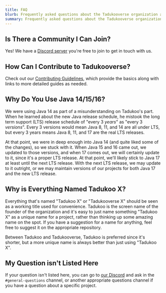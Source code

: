 ```yaml
---
title: FAQ
blurb: Frequently asked questions about the Tadukooverse organization and our projects
summary: Frequently asked questions about the Tadukooverse organization and our projects
---
```

## Is There a Community I Can Join?
Yes! We have a [Discord server](https://discord.gg/cWzhbU7) you're free to join to get in touch with us.

## How Can I Contribute to Tadukooverse?
Check out our [Contributing Guidelines](/community/CONTRIBUTING.html), which provide the basics along with links to more detailed guides 
as needed.

## Why Do You Use Java 14/15/16?
We were using Java 14 as part of a misunderstanding on Tadukoo's part. When he learned about the new Java release schedule, he mistook the 
long term support (LTS) release schedule of "every 3 *years*" as "every 3 *versions*". Every 3 versions would mean Java 8, 11, and 14 are 
all under LTS, but every 3 years means Java 8, 11, and 17 are the real LTS releases.

At that point, we were in deep enough into Java 14 (and quite liked some of the changes), so we stuck with it. When Java 15 and 
16 came out, we updated to those versions, and when 17 comes out, we will certainly update to it, since it's a proper LTS release.
At that point, we'll likely stick to Java 17 at least until the next LTS release. With the next LTS release, we may update to it 
outright, or we may maintain versions of our projects for both Java 17 and the new LTS release.

## Why is Everything Named Tadukoo X?
Everything that's named "Tadukoo X" or "Tadukooverse X" should be seen as a working title used for convenience. Tadukoo is the screen name 
of the founder of the organization and it's easy to just name something "Tadukoo X" as a unique name for a project, rather than thinking 
up some amazing name on the spot. If you have a suggestion for a name for anything, feel free to suggest it on the appropriate repository. 

Between Tadukoo and Tadukooverse, Tadukoo is preferred since it's shorter, but a more unique name is always better than just using "Tadukoo X".

## My Question isn't Listed Here
If your question isn't listed here, you can go to [our Discord](https://discord.gg/cWzhbU7) and ask in the `#general-questions` channel, 
or another appropriate questions channel if you have a question about a specific project.
